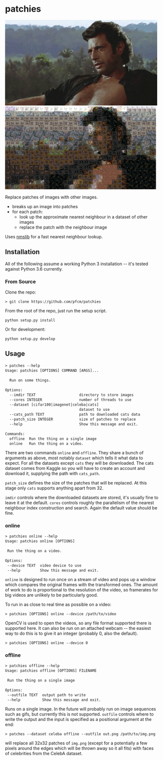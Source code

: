 # patchies

![jeff](assets/jeff.gif)![cat](assets/cat_jeff.gif)

Replace patches of images with other images.

-   breaks up an image into patches
-   for each patch:
    -   look up the approximate nearest neighbour in a dataset of other images
    -   replace the patch with the neighbour image

Uses [nmslib](https://github.com/nmslib/nmslib) for a fast nearest neighbour
lookup.


## Installation

All of the following assume a working Python 3 installation -- it's tested
against Python 3.6 currently.

### From Source

Clone the repo:
```
> git clone https://github.com/pfcm/patchies
```
From the root of the repo, just run the setup script.
```
python setup.py install
```
Or for development:
```
python setup.py develop
```


## Usage

```
> patches --help
Usage: patchies [OPTIONS] COMMAND [ARGS]...

  Run on some things.

Options:
  --imdir TEXT                    directory to store images
  --cores INTEGER                 number of threads to use
  --dataset [cifar100|imagenet|celeba|cats]
                                  dataset to use
  --cats_path TEXT                path to downloaded cats data
  --patch_size INTEGER            size of patches to replace
  --help                          Show this message and exit.

Commands:
  offline  Run the thing on a single image
  online   Run the thing on a video.
```
There are two commands `online` and `offline`. They share a bunch of arguments
as above, most notably `dataset` which tells it what data to expect. For
all the datasets except `cats` they will be downloaded. The cats dataset comes
from Kaggle so you will have to create an account and download it, supplying
the path with `cats_path`.

`patch_size` defines the size of the patches that will be replaced. At this
stage only `cats` supports anything apart from 32.

`imdir` controls where the downloaded datasets are stored, it's usually fine to
leave it at the default. `cores` controls roughly the parallelism of the
nearest neighbour index construction and search. Again the default value should
be fine.

### online

```
> patchies online --help
Usage: patchies online [OPTIONS]

 Run the thing on a video.

Options:
 --device TEXT  video device to use
 --help         Show this message and exit.
```

`online` is designed to run
once on a stream of video and pops up a window which compares the original
frames with the transformed ones. The amount of work to do is proportional
to the resolution of the video, so framerates for big videos are unlikely to
be particularly good.



To run in as close to real time as possible on a video:
```
> patchies [OPTIONS] online --device /path/to/video
```

OpenCV is used to open the videos, so any file format supported there is supported
here. It can also be run on an attached webcam -- the easiest way to do this
is to give it an integer (probably 0, also the default).

```
> patchies [OPTIONS] online --device 0
```

### offline

```
> patchies offline --help
Usage: patchies offline [OPTIONS] FILENAME

 Run the thing on a single image

Options:
 --outfile TEXT  output path to write
 --help          Show this message and exit.
 ```

 Runs on a single image. In the future will probably run on image sequences
 such as gifs, but currently this is not supported. `outfile` controls where
 to write the output and the input is specified as a positional argument at
 the end:

```
> patches --dataset celeba offline --outfile out.png /path/to/img.png
```
will replace all 32x32 patches of `img.png` (except for a potentially a few
pixels around the edges which will be thrown away so it all fits) with faces
of celebrities from the CelebA dataset.
